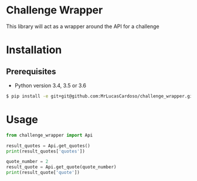 # Challenge Wrapper
This library will act as a wrapper around the API for a challenge

# Installation

## Prerequisites

- Python version 3.4, 3.5 or 3.6

```bash
$ pip install -e git+git@github.com:MrLucasCardoso/challenge_wrapper.git#egg=challenge_wrapper
```

# Usage

```python
from challenge_wrapper import Api

result_quotes = Api.get_quotes()
print(result_quotes['quotes'])

quote_number = 2
result_quote = Api.get_quote(quote_number)
print(result_quote['quote'])
```
